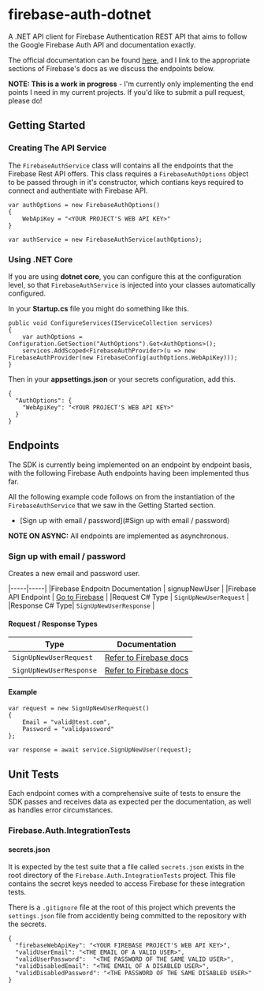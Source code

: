 # firebase-auth-dotnet
A .NET API client for Firebase Authentication REST API that aims to follow the Google Firebase Auth API and documentation exactly.

The official documentation can be found [here](https://firebase.google.com/docs/reference/rest/auth/), and I link to the appropriate sections of Firebase's docs as we discuss the endpoints below.

**NOTE: This is a work in progress** - I'm currently only implementing the end points I need in my current projects. If you'd like to submit a pull request, please do!

## Getting Started

### Creating The API Service
The `FirebaseAuthService` class will contains all the endpoints that the Firebase Rest API offers. This class requires a `FirebaseAuthOptions` object to be passed through in it's constructor, which contians keys required to connect and authentiate with Firebase API.

~~~~
var authOptions = new FirebaseAuthOptions()
{
    WebApiKey = "<YOUR PROJECT'S WEB API KEY>"
}

var authService = new FirebaseAuthService(authOptions);
~~~~

### Using .NET Core
If you are using **dotnet core**, you can configure this at the configuration level, so that `FirebaseAuthService` is injected into your classes automatically configured.

In your **Startup.cs** file you might do something like this.
~~~~
public void ConfigureServices(IServiceCollection services)
{
    var authOptions = Configuration.GetSection("AuthOptions").Get<AuthOptions>();
    services.AddScoped<FirebaseAuthProvider>(u => new FirebaseAuthProvider(new FirebaseConfig(authOptions.WebApiKey)));
}
~~~~
Then in your **appsettings.json** or your secrets configuration, add this.
~~~~
{
  "AuthOptions": {
    "WebApiKey": "<YOUR PROJECT'S WEB API KEY>"
  }
}
~~~~


## Endpoints
The SDK is currently being implemented on an endpoint by endpoint basis, with the following Firebase Auth endpoints having been implemented thus far.

All the following example code follows on from the instantiation of the `FirebaseAuthService` that we saw in the Getting Started section.

* [Sign up with email / password](#Sign up with email / password)

**NOTE ON ASYNC:** All endpoints are implemented as asynchronous.

### Sign up with email / password
Creates a new email and password user.

|-----|-----|
|Firebase Endpoitn Documentation | signupNewUser |
|Firebase API Endpoint | [Go to Firebase](https://firebase.google.com/docs/reference/rest/auth/#section-create-email-password) |
|Request C# Type | `SignUpNewUserRequest` |
|Response C# Type| `SignUpNewUserResponse` |

#### Request / Response Types
| Type        | Documentation           |
| ------------- |:-------------:|
| `SignUpNewUserRequest`| [Refer to Firebase docs](https://firebase.google.com/docs/reference/rest/auth/#section-create-email-password) 
| `SignUpNewUserResponse`| [Refer to Firebase docs](https://firebase.google.com/docs/reference/rest/auth/#section-create-email-password) 

#### Example
~~~~
var request = new SignUpNewUserRequest()
{
    Email = "valid@test.com",
    Password = "validpassword"
};

var response = await service.SignUpNewUser(request);
~~~~

## Unit Tests
Each endpoint comes with a comprehensive suite of tests to ensure the SDK passes and receives data as expected per the documentation, as well as handles error circumstances.
### Firebase.Auth.IntegrationTests

#### secrets.json
It is expected by the test suite that a file called `secrets.json` exists in the root directory of the `Firebase.Auth.IntegrationTests` project. This file contains the secret keys needed to access Firebase for these integration tests.

There is a `.gitignore` file at the root of this project which prevents the `settings.json` file from accidently being committed to the repository with the secrets.
~~~~
{
  "firebaseWebApiKey": "<YOUR FIREBASE PROJECT'S WEB API KEY>",
  "validUserEmail": "<THE EMAIL OF A VALID USER>",
  "validUserPassword":  "<THE PASSWORD OF THE SAME VALID USER>",
  "validDisabledEmail": "<THE EMAIL OF A DISABLED USER>",
  "validDisabledPassword": "<THE PASSWORD OF THE SAME DISABLED USER>"
}
~~~~
